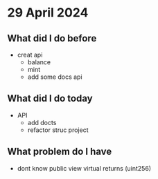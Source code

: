# 29 April 2024
## What did I do before
- creat api 
    - balance
    - mint
    - add some docs api

## What did I do today
- API
    - add docts
    - refactor struc project
    
## What problem do I have
- dont know public view virtual returns (uint256)

